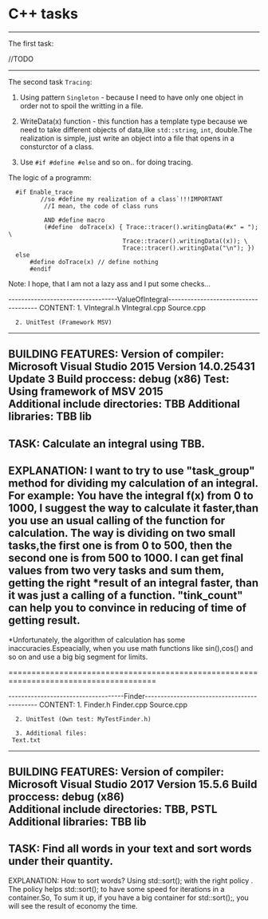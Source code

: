 # C++ tasks
-----------------------------------------------------------------------------------------------------

The first task:

  //TODO
  
  
-------------------------------------------------------------------------------------------------------

The second task `Tracing`:
  1. Using pattern `Singleton` - because I need to have only one object in order not to spoil the writting in a file.
  
  2. WriteData(x) function - this function has a template type because we need to take different objects of data,like 
  `std::string`, `int`, double.The realization is simple, just write an object into a file that opens in a consturctor of a class.
  
  3. Use `#if #define #else` and so on.. for doing tracing.
  
  
  The logic of a programm:
  
      #if Enable_trace
             //so #define my realization of a class`!!!IMPORTANT
              //I mean, the code of class runs

              AND #define macro
              (#define  doTrace(x) { Trace::tracer().writingData(#x" = "); \
                                    Trace::tracer().writingData((x)); \
                                    Trace::tracer().writingData("\n"); })
      else
          #define doTrace(x) // define nothing
          #endif
  
Note: I hope, that I am not a lazy ass and I put some checks...

----------------------------------ValueOfIntegral-------------------------------------
CONTENT:
      1. VIntegral.h
         VIntegral.cpp
         Source.cpp

      2. UnitTest (Framework MSV)
--------------------------------------------------------------------------------------
BUILDING FEATURES:
	Version of compiler: Microsoft Visual Studio 2015 Version 14.0.25431 Update 3
	Build proccess: debug (x86)
	Test: Using framework of MSV 2015			     
	Additional include directories: TBB
	Additional libraries: TBB lib
--------------------------------------------------------------------------------------
TASK: Calculate an integral using TBB.
--------------------------------------------------------------------------------------
EXPLANATION: 
I want to try to use "task_group" method for dividing my calculation of an integral.
For example: You have the integral f(x) from 0 to 1000, I suggest the way to calculate 
it faster,than you use an usual calling of the function for calculation. The way is 
dividing on two small tasks,the first one is from 0 to 500, then the second one is 
from 500 to 1000. I can get final values from two very tasks and sum them, getting 
the right *result of an integral faster, than it was just a calling of a function.
"tink_count" can help you to convince in reducing of time of getting result.
--------------------------------------------------------------------------------------
*Unfortunately, the algorithm of calculation has some inaccuracies.Espeacially, when you
use math functions like sin(),cos() and so on and use a big big segment for limits.

======================================================================================

------------------------------------Finder--------------------------------------------
CONTENT:
      1. Finder.h
         Finder.cpp
         Source.cpp

      2. UnitTest (Own test: MyTestFinder.h)

      3. Additional files:
   	 Text.txt 
--------------------------------------------------------------------------------------
BUILDING FEATURES:
	Version of compiler: Microsoft Visual Studio 2017 Version 15.5.6
	Build proccess: debug (x86)			     
	Additional include directories: TBB, PSTL
	Additional libraries: TBB lib
--------------------------------------------------------------------------------------
TASK: Find all words in your text and sort words under their quantity.
--------------------------------------------------------------------------------------
EXPLANATION: 
	How to sort words? Using std::sort(); with the right policy . The policy
	helps std::sort(); to have some speed for iterations in a container.So,
	To sum it up, if you have a big container for std::sort();, 
	you will see the result of economy the time. 
